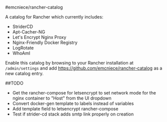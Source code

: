 #emcniece/rancher-catalog

A catalog for Rancher which currently includes:

- StriderCD
- Apt-Cacher-NG
- Let's Encrypt Nginx Proxy
- Nginx-Friendly Docker Registry
- LogRotate
- WhoAmI

Enable this catalog by browsing to your Rancher installation at `/admin/settings` and add https://github.com/emcniece/rancher-catalog as a new catalog entry.

##TODO

  - Get the rancher-compose for letsencrypt to set network mode for the nginx container to "Host" from the UI dropdown
  - Convert docker-gen template to labels instead of variables
  - Add template field to letsencrypt rancher-compose
  - Test if strider-cd stack adds smtp link properly on creation